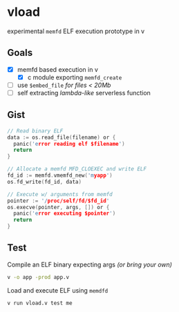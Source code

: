 # vload
experimental `memfd` ELF execution prototype in v

## Goals
- [x] memfd based execution in v
  - [x] c module exporting `memfd_create` 
- [ ] use `$embed_file` _for files < 20Mb_
- [ ] self extracting _lambda-like_ serverless function

## Gist
```c
// Read binary ELF
data := os.read_file(filename) or {
  panic('error reading elf $filename')
  return
}

// Allocate a memfd MFD_CLOEXEC and write ELF
fd_id := memfd.vmemfd_new('myapp')
os.fd_write(fd_id, data)	

// Execute w/ arguments from memfd
pointer := '/proc/self/fd/$fd_id'
os.execve(pointer, args, []) or {
  panic('error executing $pointer')
  return
}
```

## Test
Compile an ELF binary expecting args _(or bring your own)_
```bash
v -o app -prod app.v
```

Load and execute ELF using `memdfd` 
```bash
v run vload.v test me
```
